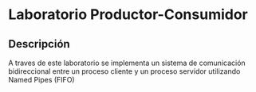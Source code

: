 # Laboratorio Productor-Consumidor

## Descripción 

A traves de este laboratorio  se implementa un sistema de comunicación bidireccional entre un proceso cliente y un proceso servidor utilizando Named Pipes (FIFO)

